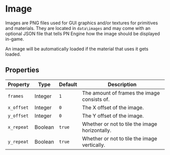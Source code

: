 # Image

Images are PNG files used for GUI graphics and/or textures for primitives and materials. They are located in `data\images` and may come with an optional JSON file that tells PN Engine how the image should be displayed in-game.

An image will be automatically loaded if the material that uses it gets loaded.

## Properties

| Property | Type | Default | Description |
| -------- | ---- | ------- | ----------- |
| `frames` | Integer | `1` | The amount of frames the image consists of. |
| `x_offset` | Integer | `0` | The X offset of the image. |
| `y_offset` | Integer | `0` | The Y offset of the image. |
| `x_repeat` | Boolean | `true` | Whether or not to tile the image horizontally. |
| `y_repeat` | Boolean | `true` | Whether or not to tile the image vertically. |